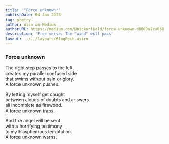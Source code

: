 ```yaml
---
title: '"Force unknown"'
publishDate: 04 Jan 2023
tag: poetry
author: Also on Medium
authorURL: https://medium.com/@nickorfield/force-unknown-d0809a7ca038
description: 'Free verse: The "wind" will pass'
layout: ../../layouts/BlogPost.astro
---
```

### **Force unknown**

The right step passes to the left,\
creates my parallel confused side\
that swims without pain or glory.\
A force unknown pushes.

By letting myself get caught\
between clouds of doubts and answers\
all incomplete as firewood.\
A force unknown traps.

And the angel will be sent\
with a horrifying testimony\
to my blasphemous temptation.\
A force unknown warns.